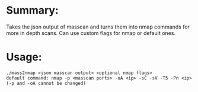# Summary:
Takes the json output of masscan and turns them into nmap commands for more in depth scans. Can use custom flags for nmap or default ones.

# Usage:
```
./mass2nmap <json masscan output> <optional nmap flags>
default command: nmap -p <masscan ports> -oA <ip> -sC -sV -T5 -Pn <ip> (-p and -oA cannot be changed)
```